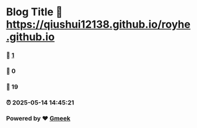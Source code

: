# Blog Title :link: https://qiushui12138.github.io/royhe.github.io 
### :page_facing_up: [1](https://qiushui12138.github.io/royhe.github.io/tag.html) 
### :speech_balloon: 0 
### :hibiscus: 19 
### :alarm_clock: 2025-05-14 14:45:21 
### Powered by :heart: [Gmeek](https://github.com/Meekdai/Gmeek)
